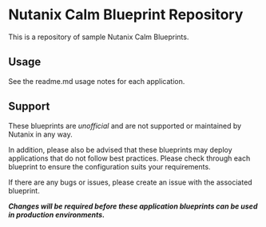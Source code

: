 # Nutanix Calm Blueprint Repository

This is a repository of sample Nutanix Calm Blueprints.

## Usage
See the readme.md usage notes for each application.

## Support

These blueprints are *unofficial* and are not supported or maintained by Nutanix in any way.

In addition, please also be advised that these blueprints may deploy applications that do not follow best practices. Please check through each blueprint to ensure the configuration suits your requirements.

If there are any bugs or issues, please create an issue with the associated blueprint.

***Changes will be required before these application blueprints can be used in production environments.***
